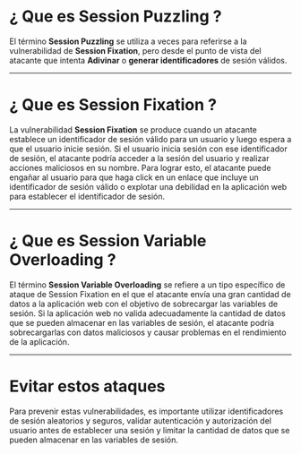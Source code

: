 # ¿ Que es **Session Puzzling** ? 

El término **Session Puzzling** se utiliza a veces para referirse a la vulnerabilidad de **Session Fixation**, pero desde el punto de vista del atacante que intenta **Adivinar** o **generar identificadores** de sesión válidos. 

----
# ¿ Que es **Session Fixation** ? 

La vulnerabilidad **Session Fixation** se produce cuando un atacante establece un identificador de sesión válido para un usuario y luego espera a que el usuario inicie sesión. Si el usuario inicia sesión con ese identificador de sesión, el atacante podría acceder a la sesión del usuario y realizar acciones maliciosos en su nombre. Para lograr esto, el atacante puede engañar al usuario para que haga click en un enlace que incluye un identificador de sesión válido o explotar una debilidad en la aplicación web para establecer el identificador de sesión. 

---
# ¿ Que es **Session Variable Overloading** ? 

El término **Session Variable Overloading** se refiere a un tipo específico de ataque de Session Fixation en el que el atacante envía una gran cantidad de datos a la aplicación web con el objetivo de sobrecargar las variables de sesión. Si la aplicación web no valida adecuadamente la cantidad de datos que se pueden almacenar en las variables de sesión, el atacante podría sobrecargarlas con datos maliciosos y causar problemas en el rendimiento de la aplicación. 

----
# Evitar estos ataques 

Para prevenir estas vulnerabilidades, es importante utilizar identificadores de sesión aleatorios y seguros, validar autenticación y autorización del usuario antes de establecer una sesión y limitar la cantidad de datos que se pueden almacenar en las variables de sesión.  


